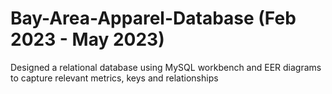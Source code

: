 # Bay-Area-Apparel-Database (Feb 2023 - May 2023)

Designed a relational database using MySQL workbench and EER diagrams to capture relevant metrics, keys and relationships
